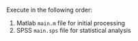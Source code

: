 Execute in the following order:

1. Matlab `main.m` file	for initial processing
2. SPSS `main.sps` file for statistical analysis
